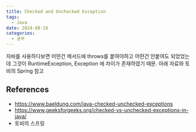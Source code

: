 ```yaml
---
title: Checked and Unchecked Exception
tags:
  - Java
date: 2024-08-18
categories:
  - 공부
---
```


자바를 사용하다보면 어떤건 메서드에 throws를 붙여야하고 어떤건 안붙여도 되었었는데 그것이 RuntimeException, Exception 에 차이가 존재하였기 때문. 아래 자료와 토비의 Spring 참고

## References

- https://www.baeldung.com/java-checked-unchecked-exceptions
- https://www.geeksforgeeks.org/checked-vs-unchecked-exceptions-in-java/
- 토비의 스프링